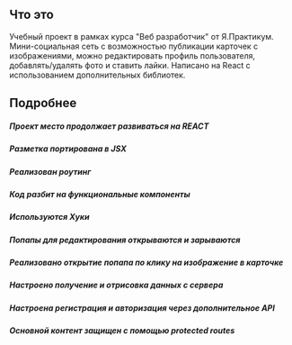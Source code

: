 ## Что это
Учебный проект в рамках курса "Веб разработчик" от Я.Практикум. 
Мини-социальная сеть с возможностью публикации карточек с изображениями, можно редактировать профиль пользователя, добавлять/удалять фото и ставить лайки.
Написано на React с использованием дополнительных библиотек.

## Подробнее

##### Проект место продолжает развиваться на REACT

##### Разметка портирована в JSX

##### Реализован роутинг

##### Код разбит на функциональные компоненты

##### Используются Хуки

##### Попапы для редактирования открываются и зарываются

##### Реализовано открытие попапа по клику на изображение в карточке

##### Настроено получение и отрисовка данных с сервера

##### Настроена регистрация и авторизация через дополнительное API 

##### Основной контент защищен с помощью protected routes

